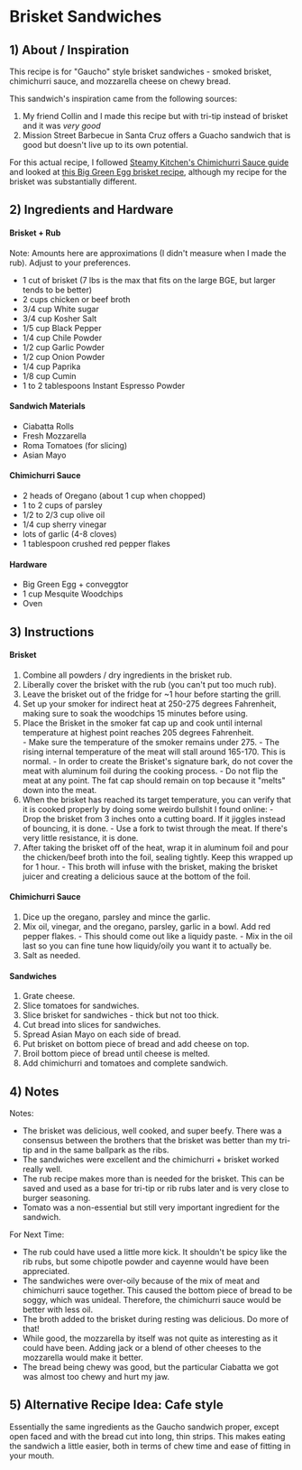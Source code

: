 # Brisket Sandwiches

## 1) About / Inspiration

This recipe is for "Gaucho" style brisket sandwiches - smoked brisket, chimichurri sauce, and mozzarella cheese on chewy bread.

This sandwich's inspiration came from the following sources:
  1. My friend Collin and I made this recipe but with tri-tip instead of brisket and it was *very good*
  2. Mission Street Barbecue in Santa Cruz offers a Guacho sandwich that is good but doesn't live up to its own potential.

For this actual recipe, I followed [Steamy Kitchen's Chimichurri Sauce guide](https://steamykitchen.com/15405-skirt-steak-with-chimichurri-sauce.html) and looked at [this Big Green Egg brisket recipe](https://biggreenegg.com/recipes/smoked-brisket/), although my recipe for the brisket was substantially different.


## 2) Ingredients and Hardware

#### Brisket + Rub
Note: Amounts here are approximations (I didn't measure when I made the rub). Adjust to your preferences.
  - 1 cut of brisket (7 lbs is the max that fits on the large BGE, but larger tends to be better)
  - 2 cups chicken or beef broth
  - 3/4 cup White sugar
  - 3/4 cup Kosher Salt
  - 1/5 cup Black Pepper
  - 1/4 cup Chile Powder
  - 1/2 cup Garlic Powder
  - 1/2 cup Onion Powder
  - 1/4 cup Paprika
  - 1/8 cup Cumin
  - 1 to 2 tablespoons Instant Espresso Powder


#### Sandwich Materials
  - Ciabatta Rolls
  - Fresh Mozzarella
  - Roma Tomatoes (for slicing)
  - Asian Mayo

#### Chimichurri Sauce
  - 2 heads of Oregano (about 1 cup when chopped)
  - 1 to 2 cups of parsley
  - 1/2 to 2/3 cup olive oil
  - 1/4 cup sherry vinegar  
  - lots of garlic (4-8 cloves)
  - 1 tablespoon crushed red pepper flakes

#### Hardware
  - Big Green Egg + conveggtor
  - 1 cup Mesquite Woodchips
  - Oven



## 3) Instructions

#### Brisket
  1. Combine all powders / dry ingredients in the brisket rub.
  2. Liberally cover the brisket with the rub (you can't put too much rub).
  3. Leave the brisket out of the fridge for ~1 hour before starting the grill.
  4. Set up your smoker for indirect heat at 250-275 degrees Fahrenheit, making sure to soak the woodchips 15 minutes before using.
  5. Place the Brisket in the smoker fat cap up and cook until internal temperature at highest point reaches 205 degrees Fahrenheit.  
    - Make sure the temperature of the smoker remains under 275.
    - The rising internal temperature of the meat will stall around 165-170. This is normal.
    - In order to create the Brisket's signature bark, do not cover the meat with aluminum foil during the cooking process.
    - Do not flip the meat at any point. The fat cap should remain on top because it "melts" down into the meat.
  6. When the brisket has reached its target temperature, you can verify that it is cooked properly by doing some weirdo bullshit I found online:
    - Drop the brisket from 3 inches onto a cutting board. If it jiggles instead of bouncing, it is done.
    - Use a fork to twist through the meat. If there's very little resistance, it is done.
  7. After taking the brisket off of the heat, wrap it in aluminum foil and pour the chicken/beef broth into the foil, sealing tightly. Keep this wrapped up for 1 hour.
    - This broth will infuse with the brisket, making the brisket juicer and creating a delicious sauce at the bottom of the foil.

#### Chimichurri Sauce
  1. Dice up the oregano, parsley and mince the garlic.
  2. Mix oil, vinegar, and the oregano, parsley, garlic in a bowl. Add red pepper flakes.
    - This should come out like a liquidy paste.
    - Mix in the oil last so you can fine tune how liquidy/oily you want it to actually be.
  3. Salt as needed.


#### Sandwiches
  1. Grate cheese.
  2. Slice tomatoes for sandwiches.
  3. Slice brisket for sandwiches - thick but not too thick.  
  4. Cut bread into slices for sandwiches.
  5. Spread Asian Mayo on each side of bread.
  6. Put brisket on bottom piece of bread and add cheese on top.
  7. Broil bottom piece of bread until cheese is melted.
  8. Add chimichurri and tomatoes and complete sandwich.

## 4) Notes

Notes:
  - The brisket was delicious, well cooked, and super beefy. There was a consensus between the brothers that the brisket was better than my tri-tip and in the same ballpark as the ribs.
  - The sandwiches were excellent and the chimichurri + brisket worked really well.
  - The rub recipe makes more than is needed for the brisket. This can be saved and used as a base for tri-tip or rib rubs later and is very close to burger seasoning.
  - Tomato was a non-essential but still very important ingredient for the sandwich.


For Next Time:
  - The rub could have used a little more kick. It shouldn't be spicy like the rib rubs, but some chipotle powder and cayenne would have been appreciated.
  - The sandwiches were over-oily because of the mix of meat and chimichurri sauce together. This caused the bottom piece of bread to be soggy, which was unideal. Therefore, the chimichurri sauce would be better with less oil.
  - The broth added to the brisket during resting was delicious. Do more of that!
  - While good, the mozzarella by itself was not quite as interesting as it could have been. Adding jack or a blend of other cheeses to the mozzarella would make it better.
  - The bread being chewy was good, but the particular Ciabatta we got was almost too chewy and hurt my jaw.


## 5) Alternative Recipe Idea: Cafe style

Essentially the same ingredients as the Gaucho sandwich proper, except open faced and with the bread cut into long, thin strips. This makes eating the sandwich a little easier, both in terms of chew time and ease of fitting in your mouth.
